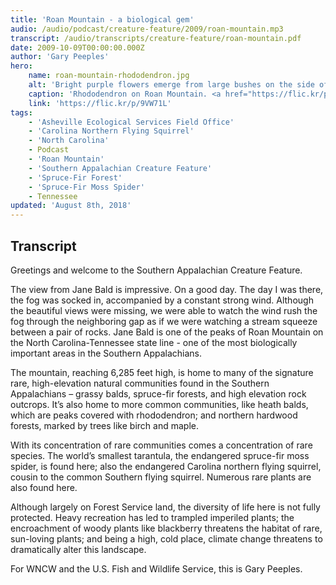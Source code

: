 ```yaml
---
title: 'Roan Mountain - a biological gem'
audio: /audio/podcast/creature-feature/2009/roan-mountain.mp3
transcript: /audio/transcripts/creature-feature/roan-mountain.pdf
date: 2009-10-09T00:00:00.000Z
author: 'Gary Peeples'
hero:
    name: roan-mountain-rhododendron.jpg
    alt: 'Bright purple flowers emerge from large bushes on the side of a mountain.'
    caption: 'Rhododendron on Roan Mountain. <a href="https://flic.kr/p/9VW71L">Photo</a> by Jim Liestman, CC BY-NC-ND 2.0.'
    link: 'https://flic.kr/p/9VW71L'
tags:
    - 'Asheville Ecological Services Field Office'
    - 'Carolina Northern Flying Squirrel'
    - 'North Carolina'
    - Podcast
    - 'Roan Mountain'
    - 'Southern Appalachian Creature Feature'
    - 'Spruce-Fir Forest'
    - 'Spruce-Fir Moss Spider'
    - Tennessee
updated: 'August 8th, 2018'
---
```


## Transcript

Greetings and welcome to the Southern Appalachian Creature Feature.

The view from Jane Bald is impressive. On a good day. The day I was there, the fog was socked in, accompanied by a constant strong wind. Although the beautiful views were missing, we were able to watch the wind rush the fog through the neighboring gap as if we were watching a stream squeeze between a pair of rocks. Jane Bald is one of the peaks of Roan Mountain on the North Carolina-Tennessee state line - one of the most biologically important areas in the Southern Appalachians.

The mountain, reaching 6,285 feet high, is home to many of the signature rare, high-elevation natural communities found in the Southern Appalachians – grassy balds, spruce-fir forests, and high elevation rock outcrops. It’s also home to more common communities, like heath balds, which are peaks covered with rhododendron; and northern hardwood forests, marked by trees like birch and maple.

With its concentration of rare communities comes a concentration of rare species. The world’s smallest tarantula, the endangered spruce-fir moss spider, is found here; also the endangered Carolina northern flying squirrel, cousin to the common Southern flying squirrel. Numerous rare plants are also found here.

Although largely on Forest Service land, the diversity of life here is not fully protected. Heavy recreation has led to trampled imperiled plants; the encroachment of woody plants like blackberry threatens the habitat of rare, sun-loving plants; and being a high, cold place, climate change threatens to dramatically alter this landscape.

For WNCW and the U.S. Fish and Wildlife Service, this is Gary Peeples.